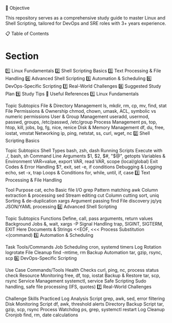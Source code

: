 📖 Objective

This repository serves as a comprehensive study guide to master Linux and Shell Scripting, tailored for DevOps and SRE roles with 3+ years experience.

📋 Table of Contents

#	Section
1️⃣	Linux Fundamentals
2️⃣	Shell Scripting Basics
3️⃣	Text Processing & File Handling
4️⃣	Advanced Shell Scripting
5️⃣	Automation & Scheduling
6️⃣	DevOps-Specific Scripting
7️⃣	Real-World Challenges
8️⃣	Suggested Study Plan
9️⃣	Study Tips
🔗	Useful References
1️⃣ Linux Fundamentals

Topic	Subtopics
File & Directory Management	ls, mkdir, rm, cp, mv, find, stat
File Permissions & Ownership	chmod, chown, umask, ACL, symbolic vs numeric permissions
User & Group Management	useradd, usermod, passwd, groups, /etc/passwd, /etc/group
Process Management	ps, top, htop, kill, jobs, bg, fg, nice, renice
Disk & Memory Management	df, du, free, iostat, vmstat
Networking	ip, ping, netstat, ss, curl, wget, nc
2️⃣ Shell Scripting Basics

Topic	Subtopics
Shell Types	bash, zsh, dash
Running Scripts	Execute with ./, bash, sh
Command Line Arguments	$1, $2, $#, "$@", getopts
Variables & Environment	VAR=value, export VAR, read VAR, scope (local/global)
Exit Codes & Error Handling	$?, exit, set -e, if conditions
Debugging & Logging	echo, set -x, trap
Loops & Conditions	for, while, until, if, case
3️⃣ Text Processing & File Handling

Tool	Purpose
cat, echo	Basic file I/O
grep	Pattern matching
awk	Column extraction & processing
sed	Stream editing
cut	Column cutting
sort, uniq	Sorting & de-duplication
xargs	Argument passing
find	File discovery
jq/yq	JSON/YAML processing
4️⃣ Advanced Shell Scripting

Topic	Subtopics
Functions	Define, call, pass arguments, return values
Background Jobs	&, wait, xargs -P
Signal Handling	trap, SIGINT, SIGTERM, EXIT
Here Documents & Strings	<<EOF, <<<
Process Substitution	<(command)
5️⃣ Automation & Scheduling

Task	Tools/Commands
Job Scheduling	cron, systemd timers
Log Rotation	logrotate
File Cleanup	find -mtime, rm
Backup Automation	tar, gzip, rsync, scp
6️⃣ DevOps-Specific Scripting

Use Case	Commands/Tools
Health Checks	curl, ping, nc, process status check
Resource Monitoring	free, df, top, iostat
Backup & Restore	tar, scp, rsync
Service Management	systemctl, service
Safe Scripting	Sudo handling, safe file processing (IFS, quotes)
7️⃣ Real-World Challenges

Challenge	Skills Practiced
Log Analysis Script	grep, awk, sed, error filtering
Disk Monitoring Script	df, awk, threshold alerts
Directory Backup Script	tar, gzip, scp, rsync
Process Watchdog	ps, grep, systemctl restart
Log Cleanup Cronjob	find, rm, date calculations
